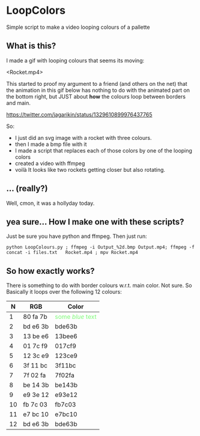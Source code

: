 # LoopColors
Simple script to make a video looping colours of a pallette

## What is this?

I made a gif with looping colours that seems its moving:

<Rocket.mp4>


This started to proof my argument to a friend (and others on the net) that the animation in this gif below 
has nothing to do with the animated part on the bottom right, but JUST about **how** the colours loop between borders and main.

https://twitter.com/jagarikin/status/1329610899976437765


So:
* I just did an svg image with a rocket with three colours. 
* then I made a bmp file with it
* I made a script that replaces each of those colors by one of the looping colors
* created a video with ffmpeg
* voilà 
It looks like two rockets getting closer but also rotating.

## ... (really?)
Well, cmon, it was a hollyday today. 

## yea sure... How I make one with these scripts?

Just be sure you have python and ffmpeg. Then just run:
```
python LoopColours.py ; ffmpeg -i Output_%2d.bmp Output.mp4; ffmpeg -f concat -i files.txt   Rocket.mp4 ; mpv Rocket.mp4
```

## So how exactly works?
There is something to do with border colours w.r.t. main color. Not sure. So Basically it loops over the following 12 colours:

| N  | RGB      | Color                                               |
|----|----------|-----------------------------------------------------|
| 1  | 80 fa 7b | <span style="color:#80fa7b">some *blue* text</span> |
| 2  | bd e6 3b | bde63b                                              |
| 3  | 13 be e6 | 13bee6                                              |
| 4  | 01 7c f9 | 017cf9                                              |
| 5  | 12 3c e9 | 123ce9                                              |
| 6  | 3f 11 bc | 3f11bc                                              |
| 7  | 7f 02 fa | 7f02fa                                              |
| 8  | be 14 3b | be143b                                              |
| 9  | e9 3e 12 | e93e12                                              |
| 10 | fb 7c 03 | fb7c03                                              |
| 11 | e7 bc 10 | e7bc10                                              |
| 12 | bd e6 3b | bde63b                                              |


